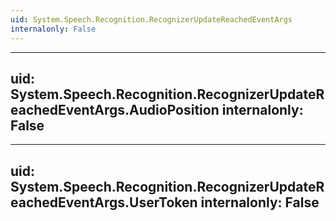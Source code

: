 ```yaml
---
uid: System.Speech.Recognition.RecognizerUpdateReachedEventArgs
internalonly: False
---
```


---
uid: System.Speech.Recognition.RecognizerUpdateReachedEventArgs.AudioPosition
internalonly: False
---

---
uid: System.Speech.Recognition.RecognizerUpdateReachedEventArgs.UserToken
internalonly: False
---
